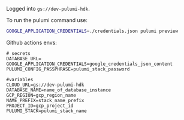 Logged into `gs://dev-pulumi-hdk`.

To run the pulumi command use:

```sh
GOOGLE_APPLICATION_CREDENTIALS=./credentials.json pulumi preview
```

Github actions envs:
```env
# secrets
DATABASE_URL=
GOOGLE_APPLICATION_CREDENTIALS=google_credentials_json_content
PULUMI_CONFIG_PASSPHRASE=pulumi_stack_password

#variables
CLOUD_URL=gs://dev-pulumi-hdk
DATABASE_NAME=name_of_database_instance
GCP_REGION=gcp_region_name
NAME_PREFIX=stack_name_prefix
PROJECT_ID=gcp_project_id
PULUMI_STACK=pulumi_stack_name
```